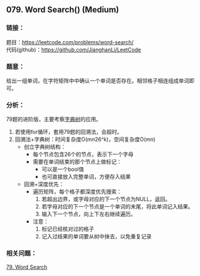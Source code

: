 ## 079. Word Search() (Medium)

### **链接**：

题目：https://leetcode.com/problems/word-search/  
代码(github)：https://github.com/JianghanLi/LeetCode

### **题意**：

给出一组单词，在字符矩阵中中确认一个单词是否存在。相邻格子相连组成单词即可。

### **分析**：
79题的进阶版，主要考察[字典树](https://en.wikipedia.org/wiki/Trie)的应用。

1. 若使用for循环，套用79题的回溯法，会超时。
2. 回溯法+字典树：时间复杂度O(m*n*26^k)，空间复杂度O(mn)
	- 创立字典树结构：
		- 每个节点包含26个的节点，表示下一个字母
		- 需要在单词结束的那个节点上做标记：
			- 可以是一个bool值
			- 也可直接放入完整单词，方便存入结果
	- 回溯+深度优先：
		- 遍历矩阵，每个格子都深度优先搜索：
			1. 若超出边界，或字母对应的下一个节点为NULL，返回。
			2. 若字母对应的下一个节点是一个单词的末尾，将此单词记入结果。
			3. 输入下一个节点，向上下左右继续遍历。
		- 注意：
			1. 标记已经核对过的格子
			2. 记入过结果的单词要从树中抹去，以免重复记录
	
### **相关问题**：
[79. Word Search](../79.Word_Search)